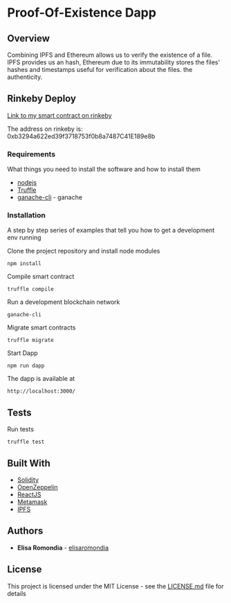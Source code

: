 # Proof-Of-Existence Dapp

## Overview
Combining IPFS and Ethereum allows us to verify the existence of a file. IPFS provides us an hash, Ethereum due to its immutability stores the files' hashes and timestamps useful for verification about the files. the authenticity.


## Rinkeby Deploy
[Link to my smart contract on rinkeby](https://etherscan.io/address/0xb3294a622ed39f3718753f0b8a7487C41E189e8b)

The address on rinkeby is: 0xb3294a622ed39f3718753f0b8a7487C41E189e8b

### Requirements

What things you need to install the software and how to install them

* [nodejs](https://www.digitalocean.com/community/tutorials/how-to-install-node-js-on-ubuntu-18-04)
* [Truffle](https://truffleframework.com/docs/truffle/getting-started/installation)
* [ganache-cli](https://github.com/trufflesuite/ganache-cli) - ganache

### Installation

A step by step series of examples that tell you how to get a development env running

Clone the project repository and install node modules

```
npm install
```

Compile smart contract

```
truffle compile
```

Run a development blockchain network

```
ganache-cli
```

Migrate smart contracts

```
truffle migrate
```

Start Dapp

```
npm run dapp
```

The dapp is available at

```
http://localhost:3000/
```

## Tests


Run tests

```
truffle test
```


## Built With

* [Solidity](https://reactjs.org/docs/getting-started.html)
* [OpenZeppelin](https://github.com/OpenZeppelin/openzeppelin-contracts)
* [ReactJS](https://reactjs.org/docs/getting-started.html)
* [Metamask](https://reactjs.org/docs/getting-started.html)
* [IPFS](https://reactjs.org/docs/getting-started.html)


## Authors

* **Elisa Romondia** - [elisaromondia](https://github.com/elisaromondia)

## License

This project is licensed under the MIT License - see the [LICENSE.md](LICENSE.md) file for details
